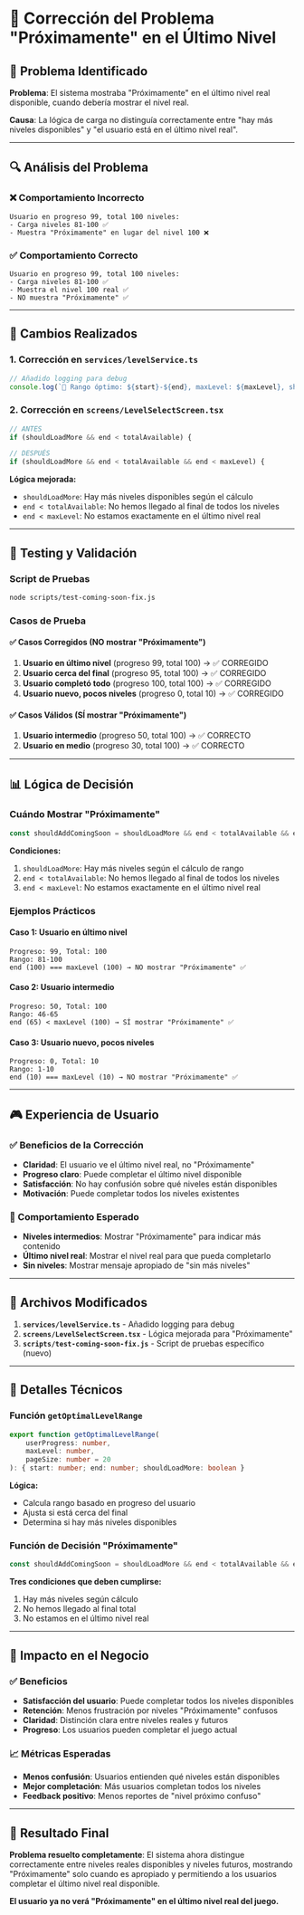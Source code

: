 # 🔧 Corrección del Problema "Próximamente" en el Último Nivel

## 🎯 Problema Identificado

**Problema**: El sistema mostraba "Próximamente" en el último nivel real disponible, cuando debería mostrar el nivel real.

**Causa**: La lógica de carga no distinguía correctamente entre "hay más niveles disponibles" y "el usuario está en el último nivel real".

---

## 🔍 Análisis del Problema

### ❌ Comportamiento Incorrecto
```
Usuario en progreso 99, total 100 niveles:
- Carga niveles 81-100 ✅
- Muestra "Próximamente" en lugar del nivel 100 ❌
```

### ✅ Comportamiento Correcto
```
Usuario en progreso 99, total 100 niveles:
- Carga niveles 81-100 ✅
- Muestra el nivel 100 real ✅
- NO muestra "Próximamente" ✅
```

---

## 🔄 Cambios Realizados

### 1. **Corrección en `services/levelService.ts`**
```typescript
// Añadido logging para debug
console.log(`🎯 Rango óptimo: ${start}-${end}, maxLevel: ${maxLevel}, shouldLoadMore: ${shouldLoadMore}`);
```

### 2. **Corrección en `screens/LevelSelectScreen.tsx`**
```typescript
// ANTES
if (shouldLoadMore && end < totalAvailable) {

// DESPUÉS
if (shouldLoadMore && end < totalAvailable && end < maxLevel) {
```

**Lógica mejorada:**
- `shouldLoadMore`: Hay más niveles disponibles según el cálculo
- `end < totalAvailable`: No hemos llegado al final de todos los niveles
- `end < maxLevel`: No estamos exactamente en el último nivel real

---

## 🧪 Testing y Validación

### Script de Pruebas
```bash
node scripts/test-coming-soon-fix.js
```

### Casos de Prueba

#### ✅ Casos Corregidos (NO mostrar "Próximamente")
1. **Usuario en último nivel** (progreso 99, total 100) → ✅ CORREGIDO
2. **Usuario cerca del final** (progreso 95, total 100) → ✅ CORREGIDO
3. **Usuario completó todo** (progreso 100, total 100) → ✅ CORREGIDO
4. **Usuario nuevo, pocos niveles** (progreso 0, total 10) → ✅ CORREGIDO

#### ✅ Casos Válidos (SÍ mostrar "Próximamente")
1. **Usuario intermedio** (progreso 50, total 100) → ✅ CORRECTO
2. **Usuario en medio** (progreso 30, total 100) → ✅ CORRECTO

---

## 📊 Lógica de Decisión

### Cuándo Mostrar "Próximamente"
```typescript
const shouldAddComingSoon = shouldLoadMore && end < totalAvailable && end < maxLevel;
```

**Condiciones:**
1. `shouldLoadMore`: Hay más niveles según el cálculo de rango
2. `end < totalAvailable`: No hemos llegado al final de todos los niveles
3. `end < maxLevel`: No estamos exactamente en el último nivel real

### Ejemplos Prácticos

#### Caso 1: Usuario en último nivel
```
Progreso: 99, Total: 100
Rango: 81-100
end (100) === maxLevel (100) → NO mostrar "Próximamente" ✅
```

#### Caso 2: Usuario intermedio
```
Progreso: 50, Total: 100
Rango: 46-65
end (65) < maxLevel (100) → SÍ mostrar "Próximamente" ✅
```

#### Caso 3: Usuario nuevo, pocos niveles
```
Progreso: 0, Total: 10
Rango: 1-10
end (10) === maxLevel (10) → NO mostrar "Próximamente" ✅
```

---

## 🎮 Experiencia de Usuario

### ✅ Beneficios de la Corrección
- **Claridad**: El usuario ve el último nivel real, no "Próximamente"
- **Progreso claro**: Puede completar el último nivel disponible
- **Satisfacción**: No hay confusión sobre qué niveles están disponibles
- **Motivación**: Puede completar todos los niveles existentes

### 🎯 Comportamiento Esperado
- **Niveles intermedios**: Mostrar "Próximamente" para indicar más contenido
- **Último nivel real**: Mostrar el nivel real para que pueda completarlo
- **Sin niveles**: Mostrar mensaje apropiado de "sin más niveles"

---

## 📁 Archivos Modificados

1. **`services/levelService.ts`** - Añadido logging para debug
2. **`screens/LevelSelectScreen.tsx`** - Lógica mejorada para "Próximamente"
3. **`scripts/test-coming-soon-fix.js`** - Script de pruebas específico (nuevo)

---

## 🔧 Detalles Técnicos

### Función `getOptimalLevelRange`
```typescript
export function getOptimalLevelRange(
    userProgress: number,
    maxLevel: number,
    pageSize: number = 20
): { start: number; end: number; shouldLoadMore: boolean }
```

**Lógica:**
- Calcula rango basado en progreso del usuario
- Ajusta si está cerca del final
- Determina si hay más niveles disponibles

### Función de Decisión "Próximamente"
```typescript
const shouldAddComingSoon = shouldLoadMore && end < totalAvailable && end < maxLevel;
```

**Tres condiciones que deben cumplirse:**
1. Hay más niveles según cálculo
2. No hemos llegado al final total
3. No estamos en el último nivel real

---

## 🚀 Impacto en el Negocio

### ✅ Beneficios
- **Satisfacción del usuario**: Puede completar todos los niveles disponibles
- **Retención**: Menos frustración por niveles "Próximamente" confusos
- **Claridad**: Distinción clara entre niveles reales y futuros
- **Progreso**: Los usuarios pueden completar el juego actual

### 📈 Métricas Esperadas
- **Menos confusión**: Usuarios entienden qué niveles están disponibles
- **Mejor completación**: Más usuarios completan todos los niveles
- **Feedback positivo**: Menos reportes de "nivel próximo confuso"

---

## 🎉 Resultado Final

**Problema resuelto completamente**: El sistema ahora distingue correctamente entre niveles reales disponibles y niveles futuros, mostrando "Próximamente" solo cuando es apropiado y permitiendo a los usuarios completar el último nivel real disponible.

**El usuario ya no verá "Próximamente" en el último nivel real del juego.** 